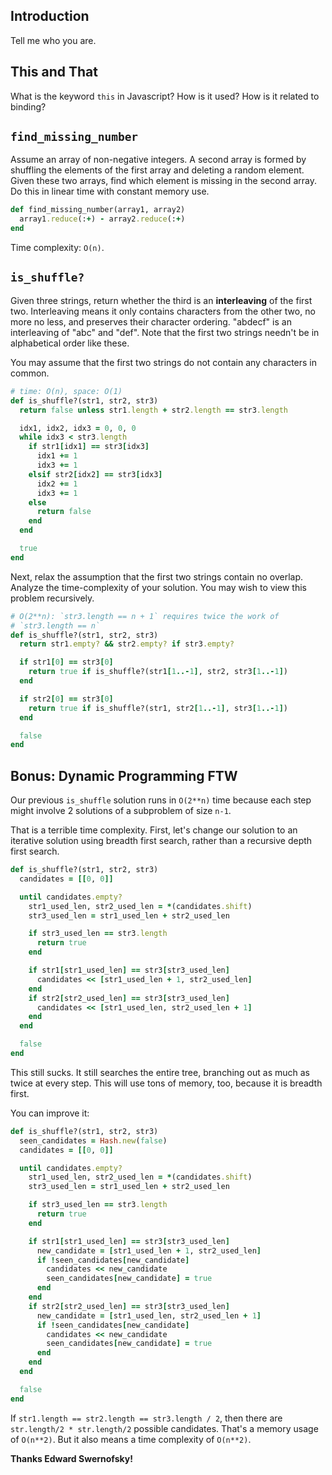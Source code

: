 ## Introduction 

Tell me who you are.

## This and That

What is the keyword `this` in Javascript?  How is it used?  How is it related to binding?

## `find_missing_number`

Assume an array of non-negative integers. A second array is formed by
shuffling the elements of the first array and deleting a random
element. Given these two arrays, find which element is missing in the
second array. Do this in linear time with constant memory use.

```ruby
def find_missing_number(array1, array2)
  array1.reduce(:+) - array2.reduce(:+)
end
```

Time complexity: `O(n)`.

## `is_shuffle?`

Given three strings, return whether the third is an **interleaving**
of the first two. Interleaving means it only contains characters from
the other two, no more no less, and preserves their character
ordering. "abdecf" is an interleaving of "abc" and "def". Note that
the first two strings needn't be in alphabetical order like these.

You may assume that the first two strings do not contain any
characters in common.

```ruby
# time: O(n), space: O(1)
def is_shuffle?(str1, str2, str3)
  return false unless str1.length + str2.length == str3.length

  idx1, idx2, idx3 = 0, 0, 0
  while idx3 < str3.length
    if str1[idx1] == str3[idx3]
      idx1 += 1
      idx3 += 1
    elsif str2[idx2] == str3[idx3]
      idx2 += 1
      idx3 += 1
    else
      return false
    end
  end

  true
end
```

Next, relax the assumption that the first two strings contain no
overlap. Analyze the time-complexity of your solution. You may wish to
view this problem recursively.

```ruby
# O(2**n): `str3.length == n + 1` requires twice the work of
# `str3.length == n`
def is_shuffle?(str1, str2, str3)
  return str1.empty? && str2.empty? if str3.empty?

  if str1[0] == str3[0]
    return true if is_shuffle?(str1[1..-1], str2, str3[1..-1])
  end

  if str2[0] == str3[0]
    return true if is_shuffle?(str1, str2[1..-1], str3[1..-1])
  end

  false
end
```

## Bonus: Dynamic Programming FTW

Our previous `is_shuffle` solution runs in `O(2**n)` time because each
step might involve 2 solutions of a subproblem of size `n-1`.

That is a terrible time complexity. First, let's change our solution
to an iterative solution using breadth first search, rather than
a recursive depth first search.

```ruby
def is_shuffle?(str1, str2, str3)
  candidates = [[0, 0]]

  until candidates.empty?
    str1_used_len, str2_used_len = *(candidates.shift)
    str3_used_len = str1_used_len + str2_used_len

    if str3_used_len == str3.length
      return true
    end

    if str1[str1_used_len] == str3[str3_used_len]
      candidates << [str1_used_len + 1, str2_used_len]
    end
    if str2[str2_used_len] == str3[str3_used_len]
      candidates << [str1_used_len, str2_used_len + 1]
    end
  end

  false
end
```

This still sucks. It still searches the entire tree, branching out as
much as twice at every step. This will use tons of memory, too,
because it is breadth first.

You can improve it:

```ruby
def is_shuffle?(str1, str2, str3)
  seen_candidates = Hash.new(false)
  candidates = [[0, 0]]

  until candidates.empty?
    str1_used_len, str2_used_len = *(candidates.shift)
    str3_used_len = str1_used_len + str2_used_len

    if str3_used_len == str3.length
      return true
    end

    if str1[str1_used_len] == str3[str3_used_len]
      new_candidate = [str1_used_len + 1, str2_used_len]
      if !seen_candidates[new_candidate]
        candidates << new_candidate
        seen_candidates[new_candidate] = true
      end
    end
    if str2[str2_used_len] == str3[str3_used_len]
      new_candidate = [str1_used_len, str2_used_len + 1]
      if !seen_candidates[new_candidate]
        candidates << new_candidate
        seen_candidates[new_candidate] = true
      end
    end
  end

  false
end
```

If `str1.length == str2.length == str3.length / 2`, then there are
`str.length/2 * str.length/2` possible candidates. That's a memory
usage of `O(n**2)`. But it also means a time complexity of `O(n**2)`.

**Thanks Edward Swernofsky!**
